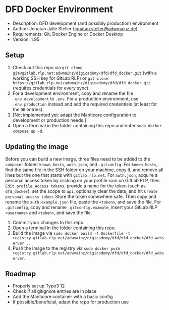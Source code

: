 # DFD Docker Environment

- Description: DFD development (and possibly production) environment
- Author: Jonatan Jalle Steller (jonatan.steller@adwmainz.de)
- Requirements: Git, Docker Engine or Docker Desktop
- Version: 1.95

## Setup

1. Check out this repo via `git clone git@gitlab.rlp.net:adwmainz/digicademy/dfd/dfd_docker.git` (with a working SSH key for GitLab RLP) or `git clone https://gitlab.rlp.net/adwmainz/digicademy/dfd/dfd_docker.git` (requires credentials for every sync).
2. For a development environment, copy and rename the file `.env.development` to `.env`. For a production environment, use `.env.production` instead and add the required credentials (at least for the `DB` entries).
3. [Not implemented yet: adapt the Manticore configuration to development or production needs.]
4. Open a terminal in the folder containing this repo and enter `sudo docker compose up -d`.

## Updating the image

Before you can build a new image, three files need to be added to the `composer` folder: `known_hosts`, `auth.json`, and `.gitconfig`. For `known_hosts`, find the same file in the SSH folder on your machine, copy it, and remove all lines but the one that starts with `gitlab.rlp.net`. For `auth.json`, acquire a personal access token by clicking on your profile icon on GitLab RLP, then `Edit profile`, `Access tokens`, provide a name for the token (such as `dfd_docker`), set the scope to `api`, optionally clear the date, and hit `Create personal access token`. Store the token somewhere safe. Then copy and rename the `auth.example.json` file, paste the `<token>`, and save the file. For `.gitconfig`, copy and rename `.gitconfig.example`, insert your GitLab RLP `<username>` and `<token>`, and save the file.

1. Commit your changes to this repo.
2. Open a terminal in the folder containing this repo.
3. Build the image via `sudo docker build -f Dockerfile -t registry.gitlab.rlp.net/adwmainz/digicademy/dfd/dfd_docker/dfd_webserver .`.
4. Push the image to the registry via `sudo docker push registry.gitlab.rlp.net/adwmainz/digicademy/dfd/dfd_docker/dfd_webserver`.

## Roadmap

- Properly set up Typo3 12
- Check if all gitignore entries are in place
- Add the Manticore container with a basic config
- If possible/beneficial, adapt the repo for production use
